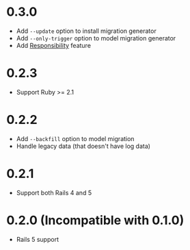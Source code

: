 # 0.3.0
- Add `--update` option to install migration generator
- Add `--only-trigger` option to model migration generator
- Add [Responsibility](https://github.com/palkan/logidze/issues/4) feature

# 0.2.3
- Support Ruby >= 2.1

# 0.2.2
- Add `--backfill` option to model migration
- Handle legacy data (that doesn't have log data)

# 0.2.1
- Support both Rails 4 and 5

# 0.2.0 (**Incompatible with 0.1.0**)

- Rails 5 support
